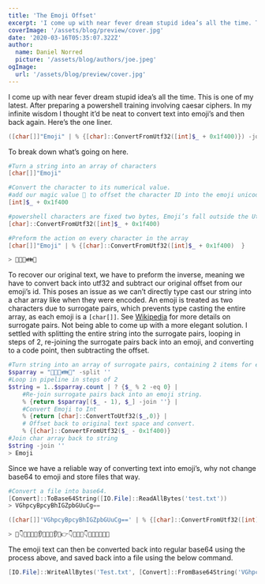 ```yaml
---
title: 'The Emoji Offset'
excerpt: 'I come up with near fever dream stupid idea’s all the time. This is one of my latest. After preparing a powershell training involving Caesar ciphers. In my infinite wisdom I thought it’d be neat to convert text into emoji’s and then back again.  Here’s the one-liner.'
coverImage: '/assets/blog/preview/cover.jpg'
date: '2020-03-16T05:35:07.322Z'
author:
  name: Daniel Norred
  picture: '/assets/blog/authors/joe.jpeg'
ogImage:
  url: '/assets/blog/preview/cover.jpg'
---
```

I come up with near fever dream stupid idea’s all the time. This is one of my latest. After preparing a powershell training involving caesar ciphers. In my infinite wisdom I thought it’d be neat to convert text into emoji’s and then back again.  Here’s the one liner.

```powershell
([char[]]"Emoji" | % {[char]::ConvertFromUtf32([int]$_ + 0x1f400)}) -join ''
```

To break down what’s going on here.

 ```powershell
 #Turn a string into an array of characters
 [char[]]"Emoji" 
 ```

```powershell
#Convert the character to its numerical value.
#add our magic value 🐀 to offset the character ID into the emoji unicode space.
[int]$_ + 0x1f400
```

```powershell
#powershell characters are fixed two bytes, Emoji’s fall outside the Utf-16 space. Any character with an ID larger than 65,536 needs to be converted to a unicode code point to be displayed
[char]::ConvertFromUtf32([int]$_ + 0x1f400)     
```

```powershell
#Preform the action on every character in the array
[char[]]"Emoji" | % {[char]::ConvertFromUtf32([int]$_ + 0x1f400)  }

> 👅👭👯👪👩
```

To recover our original text, we have to preform the inverse, meaning we have to convert back into utf32 and subtract our original offset from our emoji’s id. This poses an issue as we can’t directly type cast our string into a char array like when they were encoded. An emoji is treated as two characters due to surrogate pairs, which prevents type casting the entire array, as each emoji is a `[char[]]`. See [Wikipedia](https://en.wikipedia.org/wiki/UTF-16#Code_points_from_U+010000_to_U+10FFFF) for more details on surrogate pairs. Not being able to come up with a more elegant solution. I settled with splitting the entire string into the surrogate pairs, looping in steps of 2, re-joining the surrogate pairs back into an emoji, and converting to a code point, then subtracting the offset. 
```powershell
#Turn string into an array of surrogate pairs, containing 2 items for every char
$sparray = "👅👭👯👪👩" -split ''
#Loop in pipeline in steps of 2
$string = 1..$sparray.count | ? {$_ % 2 -eq 0} |
	#Re-join surrogate pairs back into an emoji string.
	% {return $sparray[($_ - 1), $_] -join ''} | 
	#Convert Emoji to Int
	% {return [char]::ConvertToUtf32($_,0)} |
	# Offset back to original text space and convert.
	% {[char]::ConvertFromUtf32($_ - 0x1f400)}
#Join char array back to string
$string -join ''
> Emoji
```

Since we have a reliable way of converting text into emoji’s, why not change base64 to emoji and store files that way.

```powershell
#Convert a file into base64.
[Convert]::ToBase64String([IO.File]::ReadAllBytes('test.txt'))
> VGhpcyBpcyBhIGZpbGUuCg==

([char[]]'VGhpcyBpcyBhIGZpbGUuCg==' | % {[char]::ConvertFromUtf32([int]$_ + 0x1f400)}) -join ''

> 👖👇👨👰👣👹👂👰👣👹👂👨👉👇👚👰👢👇👕👵👃👧🐽🐽
```

The emoji text can then be converted back into regular base64 using the process above, and saved back into a file using the below command.

```powershell
[IO.File]::WriteAllBytes('Test.txt', [Convert]::FromBase64String('VGhpcyBpcyBhIGZpbGUuCg=='))


